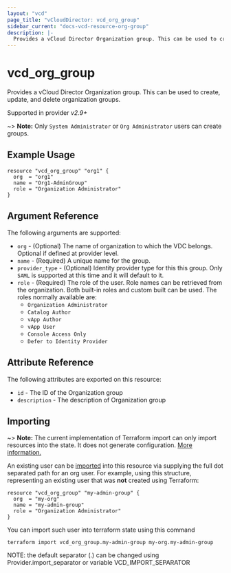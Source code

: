 ```yaml
---
layout: "vcd"
page_title: "vCloudDirector: vcd_org_group"
sidebar_current: "docs-vcd-resource-org-group"
description: |-
  Provides a vCloud Director Organization group. This can be used to create, update, and delete organization groups.
---
```


# vcd\_org\_group

Provides a vCloud Director Organization group. This can be used to create, update, and delete organization groups.

Supported in provider *v2.9+*

~> **Note:** Only `System Administrator` or `Org Administrator` users can create groups.

## Example Usage

```hcl
resource "vcd_org_group" "org1" {
  org  = "org1"
  name = "Org1-AdminGroup"
  role = "Organization Administrator"
}
```

## Argument Reference

The following arguments are supported:

* `org` - (Optional) The name of organization to which the VDC belongs. Optional if defined at provider level.
* `name` - (Required) A unique name for the group.
* `provider_type` - (Optional) Identity provider type for this this group. Only `SAML` is supported
  at this time and it will default to it.
* `role` - (Required) The role of the user. Role names can be retrieved from the organization. Both built-in roles and
  custom built can be used. The roles normally available are:
    * `Organization Administrator`
    * `Catalog Author`
    * `vApp Author`
    * `vApp User`
    * `Console Access Only`
    * `Defer to Identity Provider`

## Attribute Reference

The following attributes are exported on this resource:

* `id` - The ID of the Organization group
* `description` - The description of Organization group

## Importing

~> **Note:** The current implementation of Terraform import can only import resources into the state. It does not generate
configuration. [More information.][docs-import]

An existing user can be [imported][docs-import] into this resource via supplying the full dot separated path for an
org user. For example, using this structure, representing an existing user that was **not** created using Terraform:

```hcl
resource "vcd_org_group" "my-admin-group" {
  org  = "my-org"
  name = "my-admin-group"
  role = "Organization Administrator"
}
```

You can import such user into terraform state using this command

```
terraform import vcd_org_group.my-admin-group my-org.my-admin-group
```

NOTE: the default separator (.) can be changed using Provider.import_separator or variable VCD_IMPORT_SEPARATOR

[docs-import]:https://www.terraform.io/docs/import/
